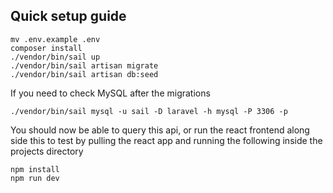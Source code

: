## Quick setup guide

```
mv .env.example .env
composer install
./vendor/bin/sail up
./vendor/bin/sail artisan migrate 
./vendor/bin/sail artisan db:seed 
```
If you need to check MySQL after the migrations
```
./vendor/bin/sail mysql -u sail -D laravel -h mysql -P 3306 -p 
```
You should now be able to query this api, or run the react frontend along side this to test by pulling the react app and running the following inside the projects directory
```
npm install
npm run dev
```
